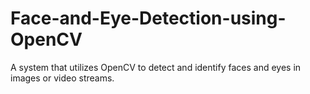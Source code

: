 # Face-and-Eye-Detection-using-OpenCV
A system that utilizes OpenCV to detect and identify faces and eyes in images or video streams.
